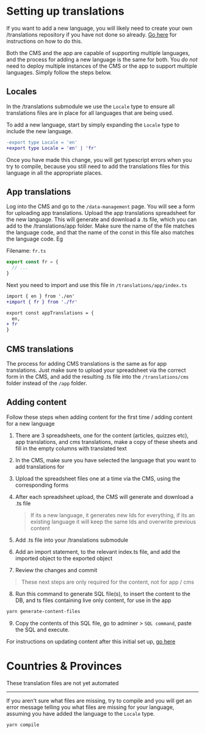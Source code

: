 # Setting up translations

If you want to add a new language, you will likely need to create your own /translations repository if you have not done so already. [Go here](./modules.md) for instructions on how to do this.

Both the CMS and the app are capable of supporting multiple languages, and the process for adding a new language is the same for both. You _do not_ need to deploy multiple instances of the CMS or the app to support multiple languages. Simply follow the steps below.

## Locales

In the /translations submodule we use the `Locale` type to ensure all translations files are in place for all languages that are being used.

To add a new language, start by simply expanding the `Locale` type to include the new language.

```diff
-export type Locale = 'en'
+export type Locale = 'en' | 'fr'
```

Once you have made this change, you will get typescript errors when you try to compile, because you still need to add the translations files for this language in all the appropriate places.

## App translations

Log into the CMS and go to the `/data-management` page. You will see a form for uploading app translations. Upload the app translations spreadsheet for the new language. This will generate and download a .ts file, which you can add to the /translations/app folder. Make sure the name of the file matches the language code, and that the name of the const in this file also matches the language code. Eg

Filename: `fr.ts`

```ts
export const fr = {
  // ...
}
```

Next you need to import and use this file in `/translations/app/index.ts`

```diff
import { en } from './en'
+import { fr } from './fr'

export const appTranslations = {
  en,
+ fr
}
```

## CMS translations

The process for adding CMS translations is the same as for app translations. Just make sure to upload your spreadsheet via the correct form in the CMS, and add the resulting .ts file into the `/translations/cms` folder instead of the `/app` folder.

## Adding content

Follow these steps when adding content for the first time / adding content for a new language

1. There are 3 spreadsheets, one for the content (articles, quizzes etc), app translations, and cms translations, make a copy of these sheets and fill in the empty columns with translated text
2. In the CMS, make sure you have selected the language that you want to add translations for
3. Upload the spreadsheet files one at a time via the CMS, using the corresponding forms
4. After each spreadsheet upload, the CMS will generate and download a .ts file

   > If its a new language, it generates new Ids for everything, if its an existing language it will keep the same Ids and overwrite previous content

5. Add .ts file into your /translations submodule
6. Add an import statement, to the relevant index.ts file, and add the imported object to the exported object
7. Review the changes and commit

> These next steps are only required for the content, not for app / cms

8. Run this command to generate SQL file(s), to insert the content to the DB, and ts files containing live only content, for use in the app

```bash
yarn generate-content-files
```

9. Copy the contents of this SQL file, go to adminer > `SQL command`, paste the SQL and execute.

For instructions on updating content after this initial set up, [go here](./updating_content.md)

# Countries & Provinces

These translation files are not yet automated

---

If you aren't sure what files are missing, try to compile and you will get an error message telling you what files are missing for your language, assuming you have added the language to the `Locale` type.

```bash
yarn compile
```
